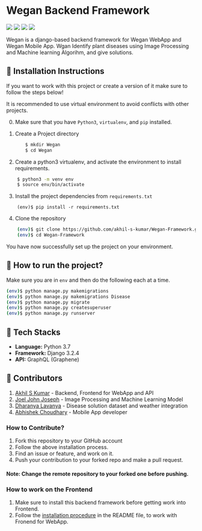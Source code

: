 # Wegan Backend Framework 

<p text-align="left">
    <a href="https://github.com/akhil-s-kumar/Wegan-Framework/issues" alt="Issues">
        <img src="https://img.shields.io/github/issues/akhil-s-kumar/Wegan-Framework" /></a>
    <a href="https://github.com/akhil-s-kumar/Wegan-Framework/pulls" alt="Pull Requests">
        <img src="https://img.shields.io/github/issues-pr/akhil-s-kumar/Wegan-Framework" /></a>
    <a href="https://github.com/akhil-s-kumar/Wegan-Framework/network/members" alt="Forks">
        <img src="https://img.shields.io/github/forks/akhil-s-kumar/Wegan-Framework" /></a>
    <a href="https://github.com/akhil-s-kumar/Wegan-Framework/stargazers" alt="Stars">
        <img src="https://img.shields.io/github/stars/akhil-s-kumar/Wegan-Framework" /></a>
</p>

Wegan is a django-based backend framework for Wegan WebApp and Wegan Mobile App. Wgan Identify plant diseases using Image Processing and Machine learning Algorihm, and give solutions.

## :minidisc: Installation Instructions

If you want to work with this project or create a version of it make sure to follow the steps below!

It is recommended to use virtual environment to avoid conflicts with other projects.

0. Make sure that you have `Python3`, `virtualenv`, and `pip` installed.

1. Create a Project directory

 ```bash
        $ mkdir Wegan
        $ cd Wegan
```

2. Create a python3 virtualenv, and activate the environment to install requirements.

```bash
    $ python3 -m venv env
    $ source env/bin/activate
``` 

3. Install the project dependencies from `requirements.txt`

```
    (env)$ pip install -r requirements.txt
```

4. Clone the repository
   
```bash
    (env)$ git clone https://github.com/akhil-s-kumar/Wegan-Framework.git
    (env)$ cd Wegan-Framework
```

You have now successfully set up the project on your environment.

## :rocket: How to run  the project?

Make sure you are in `env` and then do the following each at a time.

```bash
(env)$ python manage.py makemigrations
(env)$ python manage.py makemigrations Disease
(env)$ python manage.py migrate
(env)$ python manage.py createsuperuser
(env)$ python manage.py runserver
```

## :wrench: Tech Stacks

* **Language:**  Python 3.7
* **Framework:** Django 3.2.4
* **API:** GraphQL (Graphene)

## :gem: Contributors

1. [Akhil S Kumar](https://github.com/akhil-s-kumar) - Backend, Frontend for WebApp and API
2. [Joel John Joseph](https://github.com/JoelJJoseph) - Image Processing and Machine Learning Model
3. [Dharanya Lavanya](https://github.com/dharanyav) - Disease solution dataset and weather integration
3. [Abhishek Choudhary](https://github.com/shreemaan-abhishek) - Mobile App developer

### How to Contribute?
1. Fork this repository to your GitHub account
2. Follow the above installation process.
3. Find an issue or feature, and work on it.
4. Push your contribution to your forked repo and make a pull request.

#### Note: Change the remote repository to your forked one before pushing.

### How to work on the Frontend

1. Make sure to install this backend framework before getting work into Frontend.
2. Follow the [installation procedure](https://github.com/akhil-s-kumar/Wegan-WebApp) in the README file, to work with Fronend for WebApp.
